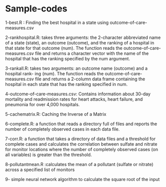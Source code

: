 Sample-codes
============
1-best.R : Finding the best hospital in a state using outcome-of-care-measures.csv

2-rankhospital.R: takes three arguments: the 2-character abbreviated name of a state 
(state), an outcome (outcome), and the ranking of a hospital in that state for that 
outcome (num). The function reads the outcome-of-care-measures.csv file and returns 
a character vector with the name of the hospital that has the ranking specified by 
the num argument.

3-rankall.R: takes two arguments: an outcome name (outcome) and a hospital rank- ing (num). 
The function reads the outcome-of-care-measures.csv file and returns a 2-column data frame 
containing the hospital in each state that has the ranking specified in num.

4-outcome-of-care-measures.csv: Contains information about 30-day mortality and 
readmission rates for heart attacks, heart failure, and pneumonia for over 4,000 hospitals.

5-cachematrix.R: Caching the Inverse of a Matrix

6-complete.R: a function that reads a directory full of files and reports the number of 
completely observed cases in each data file.

7-corr.R: a function that takes a directory of data files and a threshold for complete 
cases and calculates the correlation between sulfate and nitrate for monitor locations 
where the number of completely observed cases (on all variables) is greater than the threshold.

8-pollutantmean.R :calculates the mean of a pollutant (sulfate or nitrate) across a specified list of monitors

9- simple neural network algorithm to calculate the square root of the input 

